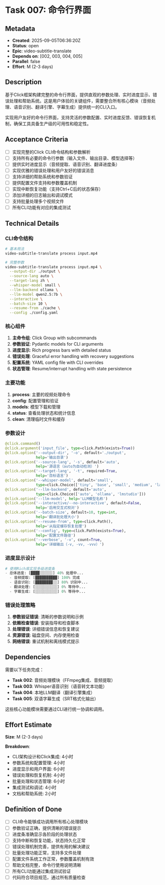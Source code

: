 # Task 007: 命令行界面

## Metadata
- **Created**: 2025-09-05T06:36:20Z
- **Status**: open
- **Epic**: video-subtitle-translate
- **Depends on**: [002, 003, 004, 005]
- **Parallel**: false
- **Effort**: M (2-3 days)

## Description
基于Click框架构建完整的命令行界面，提供直观的参数处理、实时进度显示、错误处理和帮助系统。这是用户体验的关键组件，需要整合所有核心模块（音频处理、语音识别、翻译引擎、字幕生成）提供统一的CLI入口。

实现用户友好的命令行界面，支持灵活的参数配置、实时进度反馈、错误恢复机制，确保工具具备生产级的可用性和稳定性。

## Acceptance Criteria
- [ ] 实现完整的Click CLI命令结构和参数解析
- [ ] 支持所有必要的命令行参数（输入文件、输出目录、模型选择等）
- [ ] 提供实时进度显示（音频提取、语音识别、翻译进度条）
- [ ] 实现优雅的错误处理和用户友好的错误消息
- [ ] 支持详细的帮助系统和参数验证
- [ ] 提供配置文件支持和参数覆盖机制
- [ ] 实现中断恢复功能（支持Ctrl+C后的状态保存）
- [ ] 添加详细的日志输出和调试模式
- [ ] 支持批量处理多个视频文件
- [ ] 所有CLI功能有对应的集成测试

## Technical Details
### CLI命令结构
```bash
# 基本用法
video-subtitle-translate process input.mp4

# 完整参数
video-subtitle-translate process input.mp4 \
  --output-dir ./output \
  --source-lang auto \
  --target-lang zh \
  --whisper-model small \
  --llm-backend ollama \
  --llm-model qwen2.5:7b \
  --interactive \
  --batch-size 10 \
  --resume-from ./cache \
  --config ./config.yaml
```

### 核心组件
1. **主命令组**: Click Group with subcommands
2. **参数验证**: Pydantic models for CLI arguments
3. **进度显示**: Rich progress bars with detailed status
4. **错误处理**: Graceful error handling with recovery suggestions
5. **配置系统**: YAML config file with CLI overrides
6. **状态管理**: Resume/interrupt handling with state persistence

### 主要功能
1. **process**: 主要的视频处理命令
2. **config**: 配置管理和验证
3. **models**: 模型下载和管理
4. **status**: 查看处理状态和统计信息
5. **clean**: 清理临时文件和缓存

### 参数设计
```python
@click.command()
@click.argument('input_file', type=click.Path(exists=True))
@click.option('--output-dir', '-o', default='./output', 
              help='输出目录')
@click.option('--source-lang', '-s', default='auto', 
              help='源语言（auto为自动检测）')
@click.option('--target-lang', '-t', required=True,
              help='目标语言')
@click.option('--whisper-model', default='small',
              type=click.Choice(['tiny', 'base', 'small', 'medium', 'large']))
@click.option('--llm-backend', default='auto',
              type=click.Choice(['auto', 'ollama', 'lmstudio']))
@click.option('--llm-model', help='LLM模型名称')
@click.option('--interactive/--no-interactive', default=False,
              help='启用交互式校对')
@click.option('--batch-size', default=10, type=int,
              help='翻译批处理大小')
@click.option('--resume-from', type=click.Path(),
              help='从指定缓存恢复处理')
@click.option('--config', type=click.Path(exists=True),
              help='配置文件路径')
@click.option('--verbose', '-v', count=True,
              help='详细输出（-v, -vv, -vvv）')
```

### 进度显示设计
```python
# 使用Rich库实现多级进度条
- 总体进度: [▓▓▓▓░░░░░░] 40% 处理中...
  - 音频提取: [▓▓▓▓▓▓▓▓▓▓] 100% 完成
  - 语音识别: [▓▓▓▓▓▓▓▓░░] 80% 识别中...
  - 翻译处理: [░░░░░░░░░░] 0% 等待中...
  - 字幕生成: [░░░░░░░░░░] 0% 等待中...
```

### 错误处理策略
1. **参数验证错误**: 清晰的参数说明和示例
2. **依赖检查错误**: 安装指导和检查脚本
3. **处理错误**: 详细错误信息和恢复建议
4. **资源错误**: 磁盘空间、内存使用检查
5. **网络错误**: 重试机制和离线模式提示

## Dependencies
需要以下任务完成：
- **Task 002**: 音频处理模块（FFmpeg集成、音频提取）
- **Task 003**: Whisper语音识别（语音转文本功能）
- **Task 004**: 本地LLM翻译（翻译引擎集成）
- **Task 005**: 双语字幕生成（SRT格式化输出）

这些核心功能模块需要通过CLI进行统一协调和调用。

## Effort Estimate
**Size**: M (2-3 days)

**Breakdown**:
- CLI架构设计和Click集成: 4小时
- 参数系统和配置管理: 4小时
- 进度显示和用户界面: 6小时
- 错误处理和恢复机制: 4小时
- 批量处理和状态管理: 6小时
- 集成测试和调试: 4小时
- 文档和帮助系统: 2小时

## Definition of Done
- [ ] CLI命令能够成功调用所有核心处理模块
- [ ] 参数验证正确，提供清晰的错误提示
- [ ] 进度条准确显示各阶段的处理状态
- [ ] 支持中断和恢复功能，状态持久化正常
- [ ] 错误处理机制完善，提供有用的解决建议
- [ ] 批量处理功能正常，支持多文件处理
- [ ] 配置文件系统工作正常，参数覆盖机制有效
- [ ] 帮助文档完整，命令行使用说明清晰
- [ ] 所有CLI功能通过集成测试验证
- [ ] 代码符合项目规范，通过所有质量检查